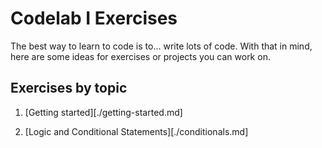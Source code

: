 # Codelab I Exercises

The best way to learn to code is to... write lots of code. With that in mind, here are some ideas for exercises or projects you can work on.

## Exercises by topic

1. [Getting started][./getting-started.md]

1. [Logic and Conditional Statements][./conditionals.md]

